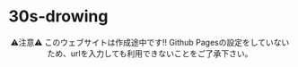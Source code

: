 # 30s-drowing
<center>
⚠注意⚠
このウェブサイトは作成途中です!!
Github Pagesの設定をしていないため、urlを入力しても利用できないことをご了承下さい。
<center>

